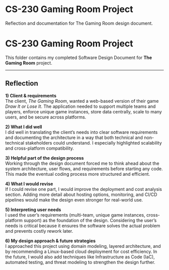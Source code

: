 # CS-230 Gaming Room Project
Reflection and documentation for The Gaming Room design document.

# CS-230 Gaming Room Project

This folder contains my completed Software Design Document for **The Gaming Room** project.  

---

## Reflection

**1) Client & requirements**  
The client, *The Gaming Room*, wanted a web-based version of their game *Draw It or Lose It*. The application needed to support multiple teams and players, enforce unique game instances, store data centrally, scale to many users, and be secure across platforms.  

**2) What I did well**  
I did well in translating the client’s needs into clear software requirements and documenting the architecture in a way that both technical and non-technical stakeholders could understand. I especially highlighted scalability and cross-platform compatibility.  

**3) Helpful part of the design process**  
Working through the design document forced me to think ahead about the system architecture, user flows, and requirements before starting any code. This made the eventual coding process more structured and efficient.  

**4) What I would revise**  
If I could revise one part, I would improve the deployment and cost analysis section. Adding more detail about hosting options, monitoring, and CI/CD pipelines would make the design even stronger for real-world use.  

**5) Interpreting user needs**  
I used the user’s requirements (multi-team, unique game instances, cross-platform support) as the foundation of the design. Considering the user’s needs is critical because it ensures the software solves the actual problem and prevents costly rework later.  

**6) My design approach & future strategies**  
I approached this project using domain modeling, layered architecture, and by recommending a Linux-based cloud deployment for cost efficiency. In the future, I would also add techniques like Infrastructure as Code (IaC), automated testing, and threat modeling to strengthen the design further.  
